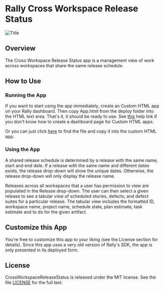 Rally Cross Workspace Release Status
======================

![Title](https://raw.github.com/RallyApps/CrossWorkspaceReleaseStatus/master/screenshots/title-screenshot.png)

## Overview

The Cross Workspace Release Status app is a management view of work across workspaces that share the same release schedule.

## How to Use

### Running the App

If you want to start using the app immediately, create an Custom HTML app on your Rally dashboard. Then copy App.html from the deploy folder into the HTML text area. That's it, it should be ready to use. See [this](http://www.rallydev.com/help/use_apps#create) help link if you don't know how to create a dashboard page for Custom HTML apps.

Or you can just click [here](https://raw.github.com/RallyApps/CrossWorkspaceReleaseStatus/master/deploy/App.html) to find the file and copy it into the custom HTML app.

### Using the App

A shared release schedule is determined by a release with the same name, start and end date. If a release with the same name and different dates exists, the release drop-down will show the unique dates. Otherwise, the release drop-down will only display the release name.

Releases across all workspaces that a user has permission to view are populated in the Release drop-down. The user can then select a given release to see a tabular view of scheduled stories, defects, and defect suites for a particular release. The tabular view includes the formatted ID, workspace name, project name, schedule state, plan estimate, task estimate and to do for the given artifact.

## Customize this App

You're free to customize this app to your liking (see the License section for details). Since this app uses a very old version of Rally's SDK, the app is only presented in its deployed form.

## License

CrossWorkspaceReleaseStatus is released under the MIT license.  See the file [LICENSE](https://raw.github.com/RallyApps/CrossWorkspaceReleaseStatus/master/LICENSE) for the full text.
